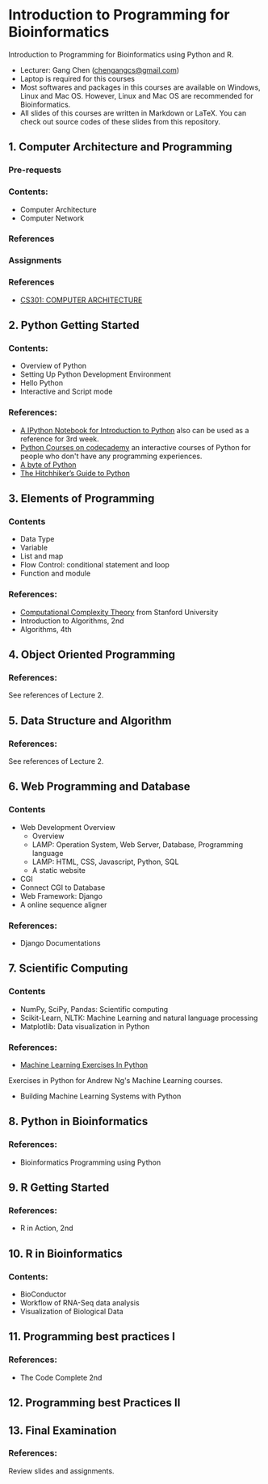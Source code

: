 # Introduction to Programming for Bioinformatics
Introduction to Programming for Bioinformatics using Python and R.

* Lecturer: Gang Chen (chengangcs@gmail.com)
* Laptop is required for this courses
* Most softwares and packages in this courses are available on Windows, Linux and Mac OS. However, Linux and Mac OS are recommended for Bioinformatics.
* All slides of this courses are written in Markdown or LaTeX. You can check out source codes of these slides from this repository.


## 1. Computer Architecture and Programming
### Pre-requests
### Contents:
* Computer Architecture
* Computer Network

### References
### Assignments
### References
* [CS301: COMPUTER ARCHITECTURE](https://learn.saylor.org/course/view.php?id=71)

## 2. Python Getting Started
### Contents:
* Overview of Python
* Setting Up Python Development Environment
* Hello Python
* Interactive and Script mode

### References:
* [A IPython Notebook for Introduction to Python](http://nbviewer.jupyter.org/github/jdwittenauer/ipython-notebooks/blob/master/notebooks/language/Intro.ipynb) also can be used as a reference for 3rd week.
* [Python Courses on codecademy](https://www.codecademy.com/learn/python) an interactive courses of Python for people who don't have any programming experiences.
* [A byte of Python](http://python.swaroopch.com/)
* [The Hitchhiker’s Guide to Python](https://github.com/kennethreitz/python-guide)

## 3. Elements of Programming
### Contents
* Data Type
* Variable
* List and map
* Flow Control: conditional statement and loop
* Function and module

### References:
* [Computational Complexity Theory](http://plato.stanford.edu/entries/computational-complexity/) from Stanford University
* Introduction to Algorithms, 2nd
* Algorithms, 4th

## 4. Object Oriented Programming

### References:
See references of Lecture 2.

## 5. Data Structure and Algorithm


### References:
See references of Lecture 2.

## 6. Web Programming and Database
### Contents
* Web Development Overview
	* Overview
	* LAMP: Operation System, Web Server, Database, Programming language
	* LAMP: HTML, CSS, Javascript, Python, SQL
	* A static website
* CGI
* Connect CGI to Database
* Web Framework: Django
* A online sequence aligner
### References:
* Django Documentations

## 7. Scientific Computing
### Contents
* NumPy, SciPy, Pandas:
Scientific computing
* Scikit-Learn, NLTK:
Machine Learning and natural language processing
* Matplotlib:
Data visualization in Python

### References:
* [Machine Learning Exercises In Python](http://www.johnwittenauer.net/machine-learning-exercises-in-python-part-1/)

Exercises in Python for Andrew Ng's Machine Learning courses.
* Building Machine Learning Systems with Python

## 8. Python in Bioinformatics

### References:
* Bioinformatics Programming using Python

## 9. R Getting Started
### References:
* R in Action, 2nd

## 10. R in Bioinformatics
### Contents:
* BioConductor
* Workflow of RNA-Seq data analysis
* Visualization of Biological Data

## 11. Programming best practices I

### References:
* The Code Complete 2nd

## 12. Programming best Practices II

## 13. Final Examination

### References:
Review slides and assignments.
